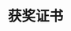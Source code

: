 ---
category: [certificate] #Category ID.
hue: var(--c-themeHueRed) #Category hue. See note [1].
title: 获奖证书 #Category title.
description: 获奖证书下载.
---